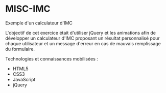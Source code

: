 # MISC-IMC
Exemple d'un calculateur d'IMC

L'objectif de cet exercice était d'utiliser jQuery et les animations afin de développer un calculateur d'IMC proposant un résultat personnalisé pour chaque utilisateur et un message d'erreur en cas de mauvais remplissage du formulaire.

Technologies et connaissances mobilisées :
- HTML5
- CSS3
- JavaScript
- jQuery